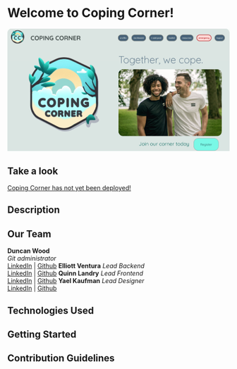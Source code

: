 # Welcome to Coping Corner!
![Coping Corner Screenshot](coping-frontend/src/assets/homepagescreenshot.png)

## Take a look
[Coping Corner has not yet been deployed!](https://media.tenor.com/bXaqMucdvMYAAAAd/when-the-coping-is-too-strong-cope.gif)

## Description

## Our Team
**Duncan Wood**<br/>
*Git administrator*<br/>
[LinkedIn](https://www.linkedin.com/in/duncanwoodpro/) | 
[Github](https://github.com/Duncan-Wood)
**Elliott Ventura**
*Lead Backend*<br/>
[LinkedIn](https://www.linkedin.com/in/elliottaventura/) | 
[Github](https://github.com/eventura26/)
**Quinn Landry**
*Lead Frontend*<br/>
[LinkedIn](https://www.linkedin.com/in/quinn-landry-b24998235/) | 
[Github](https://github.com/qrlandry)
**Yael Kaufman**
*Lead Designer*<br/>
[LinkedIn](https://www.linkedin.com/in/yael-kaufman/) | 
[Github](https://github.com/ykallday)

## Technologies Used

## Getting Started

## Contribution Guidelines